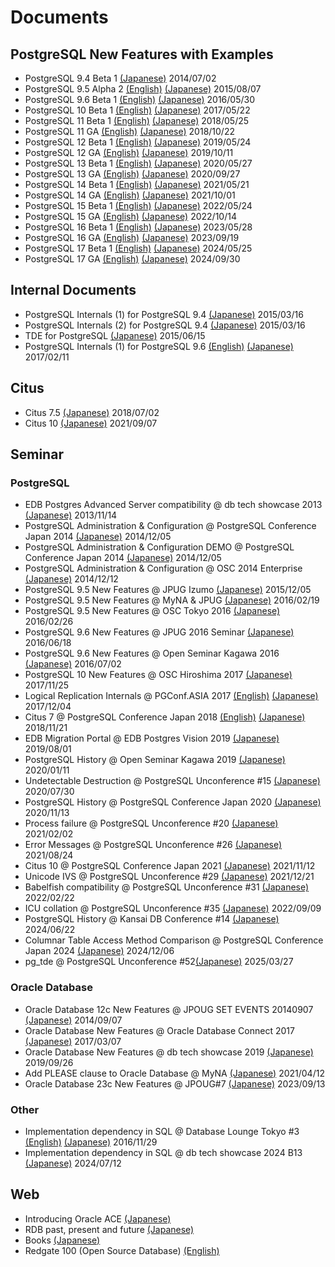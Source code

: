 # Documents

## PostgreSQL New Features with Examples
- PostgreSQL 9.4 Beta 1 [(Japanese)](postgresql94_beta1_new_features_ja_20140702-1.pdf) 2014/07/02
- PostgreSQL 9.5 Alpha 2 [(English)](postgresql95_alpha2_new_feature_en_20150807-1.pdf) [(Japanese)](postgresql95_alpha2_new_features_ja_20150807-1.pdf) 2015/08/07
- PostgreSQL 9.6 Beta 1 [(English)](postgresql96_beta1_new_features_en_20160606-1.pdf) [(Japanese)](postgresql96_beta1_new_features_ja_20160530-1.pdf) 2016/05/30
- PostgreSQL 10 Beta 1 [(English)](postgresql10_beta1_new_features_en_20170522-1.pdf) [(Japanese)](postgresql10_beta1_new_features_ja_20170522-1.pdf) 2017/05/22
- PostgreSQL 11 Beta 1 [(English)](postgresql11_beta1_new_features_en_20180525-1.pdf) [(Japanese)](postgresql11_beta1_new_features_ja_20180525-1.pdf) 2018/05/25
- PostgreSQL 11 GA [(English)](postgresql11_ga_new_features_en_20181022-1.pdf) [(Japanese)](postgresql11_ga_new_features_ja_20181022-1.pdf) 2018/10/22
- PostgreSQL 12 Beta 1 [(English)](postgresql12_beta1_new_features_en_20190524-1.pdf) [(Japanese)](postgresql12_beta1_new_features_ja_20190524-1.pdf) 2019/05/24
- PostgreSQL 12 GA [(English)](postgresql12_ga_new_features_en_20191011-1.pdf) [(Japanese)](postgresql12_ga_new_features_ja_20191011-1.pdf) 2019/10/11
- PostgreSQL 13 Beta 1 [(English)](postgresql13_beta1_new_features_en_20200527-1.pdf) [(Japanese)](postgresql13_beta1_new_features_ja_20200527-1.pdf) 2020/05/27
- PostgreSQL 13 GA [(English)](postgresql13_ga_new_features_en_20200927-1.pdf) [(Japanese)](postgresql13_ga_new_features_ja_20200927-1.pdf) 2020/09/27
- PostgreSQL 14 Beta 1 [(English)](postgresql14_beta1_new_features_en_20210521-1.pdf) [(Japanese)](postgresql14_beta1_new_features_ja_20210521-1.pdf) 2021/05/21
- PostgreSQL 14 GA [(English)](postgresql14_ga_new_features_en_20211001-1.pdf) [(Japanese)](postgresql14_ga_new_features_ja_20211001-1.pdf) 2021/10/01
- PostgreSQL 15 Beta 1 [(English)](postgresql15_beta1_new_features_en_20220524-1.pdf) [(Japanese)](postgresql15_beta1_new_features_ja_20220524-1.pdf) 2022/05/24
- PostgreSQL 15 GA [(English)](postgresql15_ga_new_features_en_20221014-1.pdf) [(Japanese)](postgresql15_ga_new_features_ja_20221014-1.pdf) 2022/10/14
- PostgreSQL 16 Beta 1 [(English)](postgresql16_beta1_new_features_en_20230528-1.pdf) [(Japanese)](postgresql16_beta1_new_features_ja_20230528-1.pdf) 2023/05/28
- PostgreSQL 16 GA [(English)](postgresql16_ga_new_features_en_20230919-1.pdf) [(Japanese)](postgresql16_ga_new_features_ja_20230919-1.pdf) 2023/09/19
- PostgreSQL 17 Beta 1 [(English)](postgresql17_beta1_new_features_en_20240525-1.pdf) [(Japanese)](postgresql17_beta1_new_features_ja_20240525-1.pdf) 2024/05/25
- PostgreSQL 17 GA [(English)](postgresql17_ga_new_features_en_20240930-1.pdf) [(Japanese)](postgresql17_ga_new_features_ja_20240930-1.pdf) 2024/09/30

## Internal Documents
- PostgreSQL Internals (1) for PostgreSQL 9.4 [(Japanese)](postgresql94_internals_1_ja_20150316-1.pdf) 2015/03/16
- PostgreSQL Internals (2) for PostgreSQL 9.4 [(Japanese)](postgresql94_internals_2_ja_20150316-1.pdf) 2015/03/16
- TDE for PostgreSQL  [(Japanese)](tde_for_postgresql_ja_20150615-1.pdf) 2015/06/15
- PostgreSQL Internals (1) for PostgreSQL 9.6 [(English)](postgresql96_internals_1_en_20170211-1.pdf) [(Japanese)](postgresql96_internals_1_ja_20170211-1.pdf) 2017/02/11

## Citus
- Citus 7.5 [(Japanese)](citus_7_20180702-1.pdf) 2018/07/02
- Citus 10 [(Japanese)](citus_10_20210907-1.pdf) 2021/09/07

## Seminar
### PostgreSQL
- EDB Postgres Advanced Server compatibility @ db tech showcase 2013 [(Japanese)](db_tech_showcase_2013_ppas_compatibility_20131114-1.pdf) 2013/11/14
- PostgreSQL Administration & Configuration @ PostgreSQL Conference Japan 2014 [(Japanese)](postgresql_conference_2014_handson_20141205-1.pdf) 2014/12/05
- PostgreSQL Administration & Configuration DEMO @ PostgreSQL Conference Japan 2014 [(Japanese)](postgresql_conference_2014_handson_demo_20141205-1.pdf) 2014/12/05
- PostgreSQL Administration & Configuration @ OSC 2014 Enterprise [(Japanese)](osc2014-postgresql_admin_configuration_20141212-1.pdf) 2014/12/12
- PostgreSQL 9.5 New Features @ JPUG Izumo [(Japanese)](jpug_izumo_postgresql_95_new_feature-20151205-1.pdf) 2015/12/05
- PostgreSQL 9.5 New Features @ MyNA & JPUG [(Japanese)](myna-jpug-postgresql_95_new_features_20160219-1.pdf) 2016/02/19
- PostgreSQL 9.5 New Features @ OSC Tokyo 2016 [(Japanese)](osc_2016_spring_postgresql95_new_feature_20160226-1.pdf) 2016/02/26
- PostgreSQL 9.6 New Features @ JPUG 2016 Seminar [(Japanese)](jpug_2016_postgresql_96_new_feature_ja_20160618-1.pdf) 2016/06/18
- PostgreSQL 9.6 New Features @ Open Seminar Kagawa 2016 [(Japanese)](open_seminar_kagawa_2016_postgresql_96_new_feature_20160702-1.pdf) 2016/07/02
- PostgreSQL 10 New Features @ OSC Hiroshima 2017 [(Japanese)](osc_hiroshima_2017_postgresql_10_new_features_20171125-1.pdf) 2017/11/25
- Logical Replication Internals @ PGConf.ASIA 2017 [(English)](pgconf_asia_2017_logical_replication_us_20171204-1.pdf) [(Japanese)](pgconf_asia_2017_logical_replication_ja_20171204-1.pdf) 2017/12/04
- Citus 7 @ PostgreSQL Conference Japan 2018 [(English)](postgresql_conference_2018_citus_en_20181121-1.pdf) [(Japanese)](postgresql_conference_2018_citus_ja_20181121-1.pdf) 2018/11/21
- EDB Migration Portal @ EDB Postgres Vision 2019 [(Japanese)](edb_postgresvision_2019_migration_portal_20190801-1.pdf) 2019/08/01
- PostgreSQL History @ Open Seminar Kagawa 2019 [(Japanese)](open_seminar_kagawa_2019_postgresql_history_20200111-1.pdf) 2020/01/11
- Undetectable Destruction @ PostgreSQL Unconference #15 [(Japanese)](postgresql_unconference_15_broken_database_20200730-1.pdf) 2020/07/30
- PostgreSQL History @ PostgreSQL Conference Japan 2020 [(Japanese)](postgresql_conference_2020_postgresql_features_20201113-1.pdf) 2020/11/13
- Process failure @ PostgreSQL Unconference #20 [(Japanese)](postgresql_unconference_20_process_20210202-1.pdf) 2021/02/02
- Error Messages @ PostgreSQL Unconference #26 [(Japanese)](postgresql_unconference_26_error_20210824-1.pdf) 2021/08/24
- Citus 10 @ PostgreSQL Conference Japan 2021 [(Japanese)](postgresql_conference_2021_citus10_20211112-1.pdf) 2021/11/12
- Unicode IVS @ PostgreSQL Unconference #29 [(Japanese)](postgresql_unconference_29_locale_20211221-1.pdf) 2021/12/21
- Babelfish compatibility @ PostgreSQL Unconference #31 [(Japanese)](postgresql_unconference_31_babelfish_20220202-1.pdf) 2022/02/22
- ICU collation @ PostgreSQL Unconference #35 [(Japanese)](postgresql_unconference_35_icu_20220909-1.pdf) 2022/09/09
- PostgreSQL History @ Kansai DB Conference #14 [(Japanese)](postgresql_kansai_db14_ja_20240622-1.pdf) 2024/06/22
- Columnar Table Access Method Comparison @ PostgreSQL Conference Japan 2024 [(Japanese)](postgresql_conference_2024_columnar_access_method_20241206.pdf) 2024/12/06
- pg_tde @ PostgreSQL Unconference #52[(Japanese)](postgresql_unconference_52_pg_tde_20250327-1.pdf) 2025/03/27

### Oracle Database
- Oracle Database 12c New Features @ JPOUG SET EVENTS 20140907 [(Japanese)](jpoug_setevents_20140907_oracle_new_features_20140907-1.pdf) 2014/09/07
- Oracle Database New Features @ Oracle Database Connect 2017 [(Japanese)](oracle_database_connect_2017_new_feature_20170307-1.pdf) 2017/03/07
- Oracle Database New Features @ db tech showcase 2019 [(Japanese)](db_tech_showcase_2019_oracle_new_features_ja_20190926-1.pdf) 2019/09/26
- Add PLEASE clause to Oracle Database @ MyNA [(Japanese)](add_please_clause_to_oracle_ja_20210412-1.pdf) 2021/04/12
- Oracle Database 23c New Features @ JPOUG#7 [(Japanese)](jpoug7_oracle_23c_new_features_20230913-2.pdf) 2023/09/13

### Other
- Implementation dependency in SQL @ Database Lounge Tokyo #3 [(English)](database_lounge_tokyo_3_sql_statement_diff_en_20161129-1.pdf) [(Japanese)](database_lounge_tokyo_3_sql_statement_diff_ja_20161129-1.pdf) 2016/11/29
- Implementation dependency in SQL @ db tech showcase 2024 B13 [(Japanese)](db_tech_showcase_2024_sql_statement_diff_ja_20240712.pdf) 2024/07/12

## Web
- Introducing Oracle ACE [(Japanese)](https://www.oracle.com/jp/technical-resources/articles/noriyoshi-shinoda.html)
- RDB past, present and future [(Japanese)](https://atmarkit.itmedia.co.jp/ait/articles/2112/07/news008.html)
- Books [(Japanese)](https://www.amazon.co.jp/s?k=%E7%AF%A0%E7%94%B0%E5%85%B8%E8%89%AF)
- Redgate 100 (Open Source Database) [(English)](https://www.red-gate.com/hub/redgate-100/?category=open-source-database)
